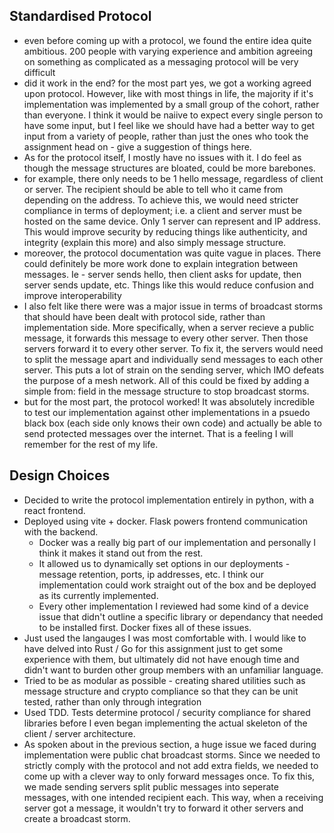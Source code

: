 ## Standardised Protocol

- even before coming up with a protocol, we found the entire idea quite ambitious. 200 people with varying experience and ambition agreeing on something as complicated as a messaging protocol will be very difficult
- did it work in the end? for the most part yes, we got a working agreed upon protocol. However, like with most things in life, the majority if it's implementation was implemented by a small group of the cohort, rather than everyone. I think it would be naiive to expect every single person to have some input, but I feel like we should have had a better way to get input from a variety of people, rather than just the ones who took the assignment head on - give a suggestion of things here.
- As for the protocol itself, I mostly have no issues with it. I do feel as though the message structures are bloated, could be more barebones.
- for example, there only needs to be 1 hello message, regardless of client or server. The recipient should be able to tell who it came from depending on the address. To achieve this, we would need stricter compliance in terms of deployment; i.e. a client and server must be hosted on the same device. Only 1 server can represent and IP address. This would improve security by reducing things like authenticity, and integrity (explain this more) and also simply message structure. 
- moreover, the protocol documentation was quite vague in places. There could definitely be more work done to explain integration between messages. Ie - server sends hello, then client asks for update, then server sends update, etc. Things like this would reduce confusion and improve interoperability
- I also felt like there were was a major issue in terms of broadcast storms that should have been dealt with protocol side, rather than implementation side. More specifically, when a server recieve a public message, it forwards this message to every other server. Then those servers forward it to every other server. To fix it, the servers would need to split the message apart and individually send messages to each other server. This puts a lot of strain on the sending server, which IMO defeats the purpose of a mesh network. All of this could be fixed by adding a simple from: field in the message structure to stop broadcast storms.
- but for the most part, the protocol worked! It was absolutely incredible to test our implementation against other implementations in a psuedo black box (each side only knows their own code) and actually be able to send protected messages over the internet. That is a feeling I will remember for the rest of my life. 

## Design Choices
- Decided to write the protocol implementation entirely in python, with a react frontend.
- Deployed using vite + docker. Flask powers frontend communication with the backend.
	- Docker was a really big part of our implementation and personally I think it makes it stand out from the rest.
	- It allowed us to dynamically set options in our deployments - message retention, ports, ip addresses, etc. I think our implementation could work straight out of the box and be deployed as its currently implemented. 
	- Every other implementation I reviewed had some kind of a device issue that didn't outline a specific library or dependancy that needed to be installed first. Docker fixes all of these issues.
- Just used the langauges I was most comfortable with. I would like to have delved into Rust / Go for this assignment just to get some experience with them, but ultimately did not have enough time and didn't want to burden other group members with an unfamiliar language.
- Tried to be as modular as possible - creating shared utilities such as message structure and crypto compliance so that they can be unit tested, rather than only through integration
- Used TDD. Tests determine protocol / security compliance for shared libraries before I even began implementing the actual skeleton of the client / server architecture. 
- As spoken about in the previous section, a huge issue we faced during implementation were public chat broadcast storms. Since we needed to strictly comply with the protocol and not add extra fields, we needed to come up with a clever way to only forward messages once. To fix this, we made sending servers split public messages into seperate messages, with one intended recipient each. This way, when a receiving server got a message, it wouldn't try to forward it other servers and create a broadcast storm.